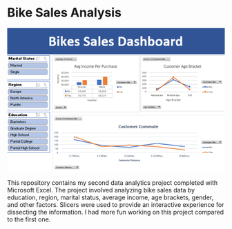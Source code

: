# Bike Sales Analysis
![Dashboard](bike_sales_screenshot.png)

This repository contains my second data analytics project completed with Microsoft Excel. The project involved analyzing bike sales data by education, region, marital status, average income, age brackets, gender, and other factors. Slicers were used to provide an interactive experience for dissecting the information. I had more fun working on this project compared to the first one.
